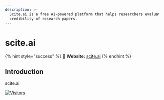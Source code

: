 ```yaml
---
description: >-
  Scite.ai is a free AI-powered platform that helps researchers evaluate the
  credibility of research papers.
---
```


# scite.ai

{% hint style="success" %}
🔗 **Website:** [scite.ai](https://scite.ai/)
{% endhint %}

## Introduction

scite.ai

[![Visitors](https://api.visitorbadge.io/api/visitors?path=https%3A%2F%2Fgithub.com%2Fdrshahizan\&labelColor=%23697689\&countColor=%23555555\&style=plastic)](https://visitorbadge.io/status?path=https%3A%2F%2Fgithub.com%2Fdrshahizan)
